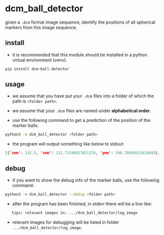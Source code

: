 # dcm_ball_detector
given a `.dcm` format image sequence, identify the positions of all spherical markers from this image sequence.

## install

- it is recommended that this module should be installed in a python virtual environment (venv).

```bash
pip install dcm-ball-detector
```

## usage

- we assume that you have put your `.dcm` files into a folder of which the path is `<folder path>`.

- we assume that your `.dcm` files are named under **alphabetical order**.

- use the following command to get a prediction of the position of the marker balls.

```bash
python3 -m dcm_ball_detector <folder path>
```

- the program will output something like below to stdout:

```json
[{'zmm': 132.5, 'xmm': 121.73248817021276, 'ymm': 348.78409531914895}, {'zmm': 162.5, 'xmm': 175.7598284255319, 'ymm': 331.00294536170213}, {'zmm': 176.25, 'xmm': 108.73857089361702, 'ymm': 388.4497375319149}, {'zmm': 203.75, 'xmm': 168.92092459574468, 'ymm': 364.5135741276596}]
```

## debug

- if you want to show the debug info of the marker balls, use the following command:

```bash
python3 -m dcm_ball_detector --debug <folder path>
```

- after the program has been finished, in stderr there will be a line like:

```bash
   tips: relevant images in: .../dcm_ball_detector/log_image
```

- relevant images for debugging will be listed in folder `.../dcm_ball_detector/log_image`.

